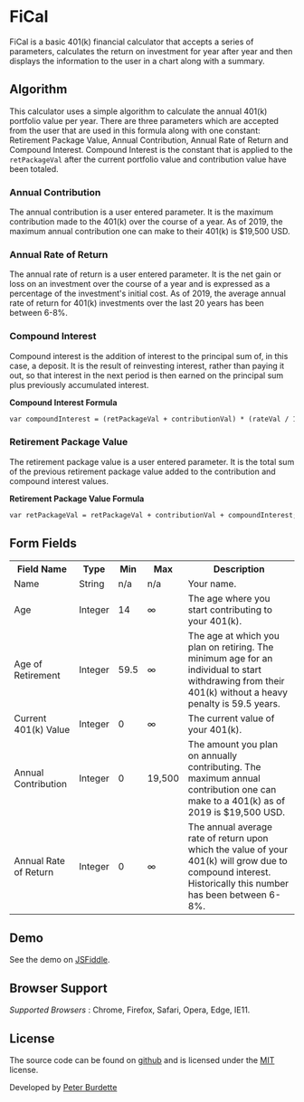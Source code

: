 # FiCal

FiCal is a basic 401(k) financial calculator that accepts a series of parameters, calculates the return on investment for year after year and then displays the information to the user in a chart along with a summary.

## Algorithm

This calculator uses a simple algorithm to calculate the annual 401(k) portfolio value per year.  There are three parameters which are accepted from the user that are used in this formula along with one constant: Retirement Package Value, Annual Contribution, Annual Rate of Return and Compound Interest.  Compound Interest is the constant that is applied to the `retPackageVal` after the current portfolio value and contribution value have been totaled.

### Annual Contribution

The annual contribution is a user entered parameter.  It is the maximum contribution made to the 401(k) over the course of a year.  As of 2019, the maximum annual contribution one can make to their 401(k) is $19,500 USD.

### Annual Rate of Return

The annual rate of return is a user entered parameter.  It is the net gain or loss on an investment over the course of a year and is expressed as a percentage of the investment's initial cost.  As of 2019, the average annual rate of return for 401(k) investments over the last 20 years has been between 6-8%.

### Compound Interest

Compound interest is the addition of interest to the principal sum of, in this case, a deposit.  It is the result of reinvesting interest, rather than paying it out, so that interest in the next period is then earned on the principal sum plus previously accumulated interest.

**Compound Interest Formula**

```html
var compoundInterest = (retPackageVal + contributionVal) * (rateVal / 100);
```

### Retirement Package Value

The retirement package value is a user entered parameter.  It is the total sum of the previous retirement package value added to the contribution and compound interest values.

**Retirement Package Value Formula**

```html
var retPackageVal = retPackageVal + contributionVal + compoundInterest;
```

## Form Fields

<table>
  <tr>
    <th>Field Name</th>
    <th>Type</th>
    <th>Min</th>
    <th>Max</th>
    <th>Description</th>
  </tr>
  <tr>
    <td>Name</td>
    <td>String</td>
    <td>n/a</td>
    <td>n/a</td>
    <td>Your name.</td>
  </tr>
  <tr>
    <td>Age</td>
    <td>Integer</td>
    <td>14</td>
    <td>∞</td>
    <td>The age where you start contributing to your 401(k).</td>
  </tr>
  <tr>
    <td>Age of Retirement</td>
    <td>Integer</td>
    <td>59.5</td>
    <td>∞</td>
    <td>The age at which you plan on retiring.  The minimum age for an individual to start withdrawing from their 401(k) without a heavy penalty is 59.5 years.</td>
  </tr>
  <tr>
    <td>Current 401(k) Value</td>
    <td>Integer</td>
    <td>0</td>
    <td>∞</td>
    <td>The current value of your 401(k).</td>
  </tr>
  <tr>
    <td>Annual Contribution</td>
    <td>Integer</td>
    <td>0</td>
    <td>19,500</td>
    <td>The amount you plan on annually contributing. The maximum annual contribution one can make to a 401(k) as of 2019 is $19,500 USD.</td>
  </tr>
  <tr>
    <td>Annual Rate of Return</td>
    <td>Integer</td>
    <td>0</td>
    <td>∞</td>
    <td>The annual average rate of return upon which the value of your 401(k) will grow due to compound interest. Historically this number has been between 6-8%.</td>
  </tr>
</table>

## Demo

See the demo on <a href="https://jsfiddle.net/fwnug7dr/1/">JSFiddle</a>.

## Browser Support

*Supported Browsers* : Chrome, Firefox, Safari, Opera, Edge, IE11.

## License

The source code can be found on [github](https://github.com/peterburdette/FiCal) and is licensed under the [MIT](http://opensource.org/licenses/mit-license.php) license.

Developed by [Peter Burdette](https://www.linkedin.com/in/peter-burdette-76976552)
